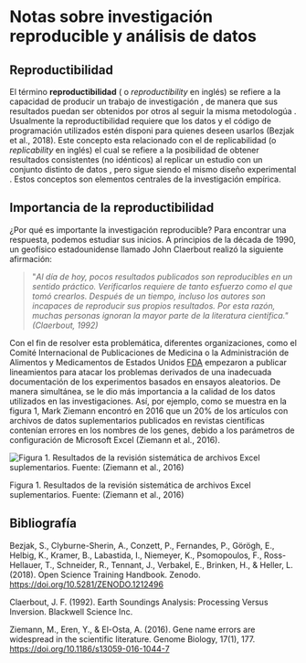 # Notas sobre investigación reproducible y análisis de datos

## Reproductibilidad

El término **reproductibilidad** ( o _reproductibility_ en inglés) se refiere a la capacidad de producir un trabajo de investigación , de manera que sus resultados puedan ser  obtenidos por otros al seguir la misma metodologúa .
Usualmente la reproductibilidad requiere que los datos  y el código de programación utilizados  estén disponi para quienes deseen usarlos  (Bezjak et al., 2018). 
Este concepto esta relacionado con el de  replicabilidad  (o _replicability_ en inglés)  el cual se refiere a la posibilidad de obtener resultados  consistentes (no idénticos)  al replicar un estudio con un conjunto  distinto de datos , pero sigue siendo el mismo diseño experimental . Estos conceptos son elementos centrales  de la investigación empírica. 

## Importancia de la reproductibilidad

¿Por qué es importante la investigación reproducible? Para encontrar una respuesta, podemos estudiar sus inicios. A principios de la década de 1990, un geofísico estadounidense llamado John Claerbout realizó la siguiente afirmación:

> "_Al día de hoy, pocos resultados publicados son reproducibles en un sentido práctico. Verificarlos requiere de tanto esfuerzo como el que tomó crearlos. Después de un tiempo, incluso los autores son incapaces de reproducir sus propios resultados. Por esta razón, muchas personas ignoran la mayor parte de la literatura científica." (Claerbout, 1992)_

Con el fin de resolver esta problemática, diferentes organizaciones, como el Comité Internacional de Publicaciones de Medicina o la Administración de Alimentos y Medicamentos de Estados Unidos [FDA]( https://www.fda.gov/) empezaron a publicar lineamientos para atacar los problemas derivados de una inadecuada documentación de los experimentos basados en ensayos aleatorios. De manera simultánea, se le dio más importancia a la calidad de los datos utilizados en las investigaciones. Así, por ejemplo, como se muestra en la figura 1, Mark Ziemann encontró en 2016 que un 20% de los artículos con archivos de datos suplementarios publicados en revistas científicas contenían errores en los nombres de los genes, debido a los parámetros de configuración de Microsoft Excel (Ziemann et al., 2016).

![Figura 1. Resultados de la revisión sistemática de archivos Excel suplementarios. Fuente: (Ziemann et al., 2016)][Imagen]

[Imagen]:https://gf0604-procesamientodatosgeograficos.github.io/2021i-tarea-01/img/ZiemannEtAlFig1.png 

Figura 1. Resultados de la revisión sistemática de archivos Excel suplementarios. Fuente: (Ziemann et al., 2016)

## Bibliografía

Bezjak, S., Clyburne-Sherin, A., Conzett, P., Fernandes, P., Görögh, E., Helbig, K., Kramer, B., Labastida, I., Niemeyer, K., Psomopoulos, F., Ross-Hellauer, T., Schneider, R., Tennant, J., Verbakel, E., Brinken, H., & Heller, L. (2018). Open Science Training Handbook. Zenodo. https://doi.org/10.5281/ZENODO.1212496

Claerbout, J. F. (1992). Earth Soundings Analysis: Processing Versus Inversion. Blackwell Science Inc.

Ziemann, M., Eren, Y., & El-Osta, A. (2016). Gene name errors are widespread in the scientific literature. Genome Biology, 17(1), 177. https://doi.org/10.1186/s13059-016-1044-7 



